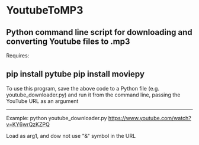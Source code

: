 # YoutubeToMP3
Python command line script for downloading and converting Youtube files to .mp3 
----------------------------------
Requires:

pip install pytube
pip install moviepy
--------------------------------
To use this program, save the above code to a Python file (e.g. youtube_downloader.py) 
and run it from the command line, passing the YouTube URL as an argument

-------------------------------
Example:
python youtube_downloader.py https://www.youtube.com/watch?v=KY6wrQzKZPQ

Load as arg1, and dow not use "&" symbol in the URL
